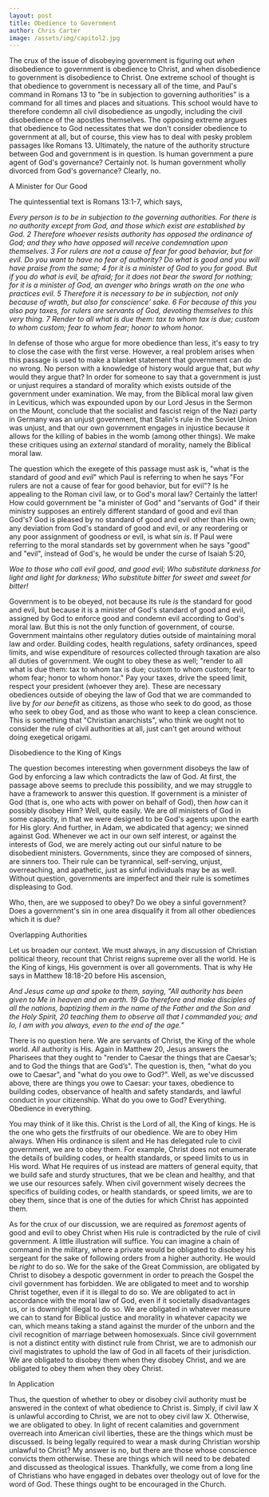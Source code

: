 ```yaml
---
layout: post
title: Obedience to Government
author: Chris Carter
image: /assets/img/capitol2.jpg
---
```


The crux of the issue of disobeying government is figuring out _when_ disobedience to government is obedience to Christ, and when disobedience to government is disobedience to Christ. One extreme school of thought is that obedience to government is necessary all of the time, and Paul's command in Romans 13 to "be in subjection to governing authorities" is a command for all times and places and situations. This school would have to therefore condemn all civil disobedience as ungodly, including the civil disobedience of the apostles themselves. The opposing extreme argues that obedience to God necessitates that we don't consider obedience to government at all, but of course, this view has to deal with pesky problem passages like Romans 13. Ultimately, the nature of the authority structure between God and government is in question. Is human government a pure agent of God's governance? Certainly not. Is human government wholly divorced from God's governance? Clearly, no.

<p class="title is-5" style="margin: 0 0 0.5em">A Minister for Our Good</p>

The quintessential text is Romans 13:1-7, which says,

_Every person is to be in subjection to the governing authorities. For there is no authority except from God, and those which exist are established by God. 2 Therefore whoever resists authority has opposed the ordinance of God; and they who have opposed will receive condemnation upon themselves. 3 For rulers are not a cause of fear for good behavior, but for evil. Do you want to have no fear of authority? Do what is good and you will have praise from the same; 4 for it is a minister of God to you for good. But if you do what is evil, be afraid; for it does not bear the sword for nothing; for it is a minister of God, an avenger who brings wrath on the one who practices evil. 5 Therefore it is necessary to be in subjection, not only because of wrath, but also for conscience’ sake. 6 For because of this you also pay taxes, for rulers are servants of God, devoting themselves to this very thing. 7 Render to all what is due them: tax to whom tax is due; custom to whom custom; fear to whom fear; honor to whom honor._

In defense of those who argue for more obedience than less, it's easy to try to close the case with the first verse. However, a real problem arises when this passage is used to make a blanket statement that government can do no wrong. No person with a knowledge of history would argue that, but _why_ would they argue that? In order for someone to say that a government is just or unjust requires a standard of morality which exists outside of the government under examination. We may, from the Biblical moral law given in Leviticus, which was expounded upon by our Lord Jesus in the Sermon on the Mount, conclude that the socialist and fascist reign of the Nazi party in Germany was an unjust government, that Stalin's rule in the Soviet Union was unjust, and that our own government engages in injustice because it allows for the killing of babies in the womb (among other things). We make these critiques using an _external_ standard of morality, namely the Biblical moral law.

The question which the exegete of this passage must ask is, "what is the standard of _good_ and _evil_" which Paul is referring to when he says "For rulers are not a cause of fear for good behavior, but for evil"? Is he appealing to the Roman civil law, or to God's moral law? Certainly the latter! How could government be "a minister of God" and "servants of God" if their ministry supposes an entirely different standard of good and evil than God's? God is pleased by no standard of good and evil other than His own; any deviation from God's standard of good and evil, or any reordering or any poor assignment of goodness or evil, is what sin _is_. If Paul were referring to the moral standards set by government when he says "good" and "evil", instead of God's, he would be under the curse of Isaiah 5:20,

_Woe to those who call evil good, and good evil; Who substitute darkness for light and light for darkness; Who substitute bitter for sweet and sweet for bitter!_

Government is to be obeyed, not because its rule _is_ the standard for good and evil, but because it is a minister of God's standard of good and evil, assigned by God to enforce good and condemn evil according to God's moral law. But this is not the only function of government, of course. Government maintains other regulatory duties outside of maintaining moral law and order. Building codes, health regulations, safety ordinances, speed limits, and wise expenditure of resources collected through taxation are also all duties of government. We ought to obey these as well; "render to all what is due them: tax to whom tax is due; custom to whom custom; fear to whom fear; honor to whom honor." Pay your taxes, drive the speed limit, respect your president (whoever they are). These are necessary obediences outside of obeying the law of God that we are commanded to live by _for our benefit_ as citizens, as those who seek to do good, as those who seek to obey God, and as those who want to keep a clean conscience. This is something that "Christian anarchists", who think we ought not to consider the rule of civil authorities at all, just can't get around without doing exegetical origami.

<p class="title is-5" style="margin: 0 0 0.5em">Disobedience to the King of Kings</p>

The question becomes interesting when government disobeys the law of God by enforcing a law which contradicts the law of God. At first, the passage above seems to preclude this possibility, and we may struggle to have a framework to answer this question. If government is a minister of God (that is, one who acts with power on behalf of God), then _how_ can it possibly disobey Him? Well, quite easily. We are _all_ ministers of God in some capacity, in that we were designed to be God's agents upon the earth for His glory. And further, in Adam, we abdicated that agency; we sinned against God. Whenever we act in our own self interest, or against the interests of God, we are merely acting out our sinful nature to be disobedient ministers. Governments, since they are composed of sinners, are sinners too. Their rule can be tyrannical, self-serving, unjust, overreaching, and apathetic, just as sinful individuals may be as well. Without question, governments are imperfect and their rule is sometimes displeasing to God.

Who, then, are we supposed to obey? Do we obey a sinful government? Does a government's sin in one area disqualify it from all other obediences which it is due?

<p class="title is-5" style="margin: 0 0 0.5em">Overlapping Authorities</p>

Let us broaden our context. We must always, in any discussion of Christian political theory, recount that Christ reigns supreme over all the world. He is the King of kings, His government is over all governments. That is why He says in Matthew 18:18-20 before His ascension,

_And Jesus came up and spoke to them, saying, "All authority has been given to Me in heaven and on earth. 19 Go therefore and make disciples of all the nations, baptizing them in the name of the Father and the Son and the Holy Spirit, 20 teaching them to observe all that I commanded you; and lo, I am with you always, even to the end of the age."_

There is no question here. We are servants of Christ, the King of the whole world. _All_ authority is His. Again in Matthew 20, Jesus answers the Pharisees that they ought to "render to Caesar the things that are Caesar’s; and to God the things that are God’s". The question is, then, "what do you owe to Caesar", and "what do you owe to God?". Well, as we've discussed above, there are things you owe to Caesar: your taxes, obedience to building codes, observance of health and safety standards, and lawful conduct in your citizenship. What do you owe to God? Everything. Obedience in everything.

You may think of it like this. Christ is the Lord of all, the King of kings. He is the one who gets the firstfruits of our obedience. We are to obey Him always. When His ordinance is silent and He has delegated rule to civil government, we are to obey them. For example, Christ does not enumerate the details of building codes, or health standards, or speed limits to us in His word. What He requires of us instead are matters of general equity, that we build safe and sturdy structures, that we be clean and healthy, and that we use our resources safely. When civil government wisely decrees the specifics of building codes, or health standards, or speed limits, we are to obey them, since that is one of the duties for which Christ has appointed them.

As for the crux of our discussion, we are required as _foremost_ agents of good and evil to obey Christ when His rule is contradicted by the rule of civil government. A little illustration will suffice. You can imagine a chain of command in the military, where a private would be obligated to disobey his sergeant for the sake of following orders from a higher authority. He would be _right_ to do so. We for the sake of the Great Commission, are obligated by Christ to disobey a despotic government in order to preach the Gospel the civil government has forbidden. We are obligated to meet and to worship Christ together, even if it is illegal to do so. We are obligated to act in accordance with the moral law of God, even if it societally disadvantages us, or is downright illegal to do so. We are obligated in whatever measure we can to stand for Biblical justice and morality in whatever capacity we can, which means taking a stand against the murder of the unborn and the civil recognition of marriage between homosexuals. Since civil government is not a distinct entity with distinct rule from Christ, we are to admonish our civil magistrates to uphold the law of God in all facets of their jurisdiction. We are obligated to disobey them when they disobey Christ, and we are obligated to obey them when they obey Christ.

<p class="title is-5" style="margin: 0 0 0.5em">In Application</p>

Thus, the question of whether to obey or disobey civil authority must be answered in the context of what obedience to Christ is. Simply, if civil law X is unlawful according to Christ, we are not to obey civil law X. Otherwise, we are obligated to obey. In light of recent calamities and government overreach into American civil liberties, these are the things which must be discussed. Is being legally required to wear a mask during Christian worship unlawful to Christ? My answer is no, but there are those whose conscience convicts them otherwise. These are things which will need to be debated and discussed as theological issues. Thankfully, we come from a long line of Christians who have engaged in debates over theology out of love for the word of God. These things ought to be encouraged in the Church.
